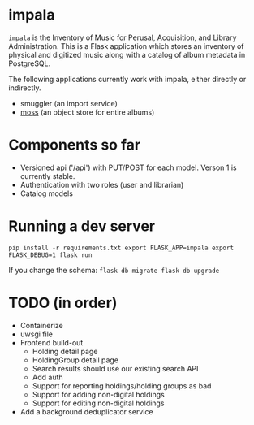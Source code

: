 impala
======

`impala` is the Inventory of Music for Perusal, Acquisition, and Library
Administration. This is a Flask application which stores an inventory of
physical and digitized music along with a catalog of album metadata in
PostgreSQL.

The following applications currently work with impala, either directly or
indirectly.
- smuggler (an import service)
- [moss](https://github.com/wuvt/moss) (an object store for entire albums)


Components so far
=================

- Versioned api ('/api') with PUT/POST for each model. Verson 1 is currently
  stable.
- Authentication with two roles (user and librarian)
- Catalog models


Running a dev server
====================

``
pip install -r requirements.txt
export FLASK_APP=impala
export FLASK_DEBUG=1
flask run
``

If you change the schema:
``
flask db migrate
flask db upgrade
``

TODO (in order)
===============
- Containerize
- uwsgi file
- Frontend build-out 
    - Holding detail page
    - HoldingGroup detail page
    - Search results should use our existing search API
    - Add auth
    - Support for reporting holdings/holding groups as bad
    - Support for adding non-digital holdings
    - Support for editing non-digital holdings
- Add a background deduplicator service
